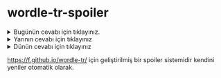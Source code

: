 # wordle-tr-spoiler

<details>
  <summary>Bugünün cevabı için tıklayınız.</summary>
  <br>
    <b> kasım </b>
</details>

<details>
  <summary>Yarının cevabı için tıklayınız</summary>
  <br>
   <b> yavuz </b>
</details>

<details>
  <summary>Dünün cevabı için tıklayınız </summary>
  <br>
  <b> yufka </b>
</details>

https://f.github.io/wordle-tr/ için geliştirilmiş bir spoiler sistemidir kendini yeniler otomatik olarak.


